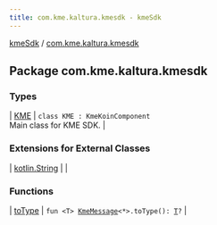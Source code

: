 ```yaml
---
title: com.kme.kaltura.kmesdk - kmeSdk
---
```


[kmeSdk](../index.html) / [com.kme.kaltura.kmesdk](./index.html)

## Package com.kme.kaltura.kmesdk

### Types

| [KME](-k-m-e/index.html) | `class KME : KmeKoinComponent`<br>Main class for KME SDK. |

### Extensions for External Classes

| [kotlin.String](kotlin.-string/index.html) |  |

### Functions

| [toType](to-type.html) | `fun <T> `[`KmeMessage`](../com.kme.kaltura.kmesdk.ws.message/-kme-message/index.html)`<*>.toType(): `[`T`](to-type.html#T)`?` |

